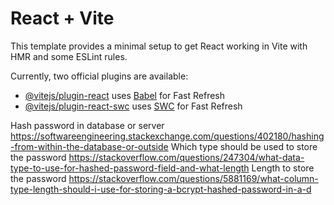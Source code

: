 # React + Vite

This template provides a minimal setup to get React working in Vite with HMR and some ESLint rules.

Currently, two official plugins are available:

- [@vitejs/plugin-react](https://github.com/vitejs/vite-plugin-react/blob/main/packages/plugin-react/README.md) uses [Babel](https://babeljs.io/) for Fast Refresh
- [@vitejs/plugin-react-swc](https://github.com/vitejs/vite-plugin-react-swc) uses [SWC](https://swc.rs/) for Fast Refresh

Hash password in database or server
https://softwareengineering.stackexchange.com/questions/402180/hashing-from-within-the-database-or-outside
Which type should be used to store the password
https://stackoverflow.com/questions/247304/what-data-type-to-use-for-hashed-password-field-and-what-length
Length to store the password
https://stackoverflow.com/questions/5881169/what-column-type-length-should-i-use-for-storing-a-bcrypt-hashed-password-in-a-d
